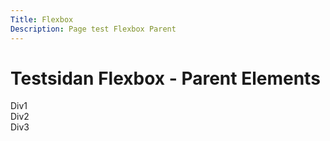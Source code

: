 ```yaml
---
Title: Flexbox
Description: Page test Flexbox Parent
---
```


Testsidan Flexbox - Parent Elements
==========================

<div class="container_flex">
    <div class="div1">Div1</div>
    <div class="div2">Div2</div>
    <div class="div3">Div3</div>
</div>